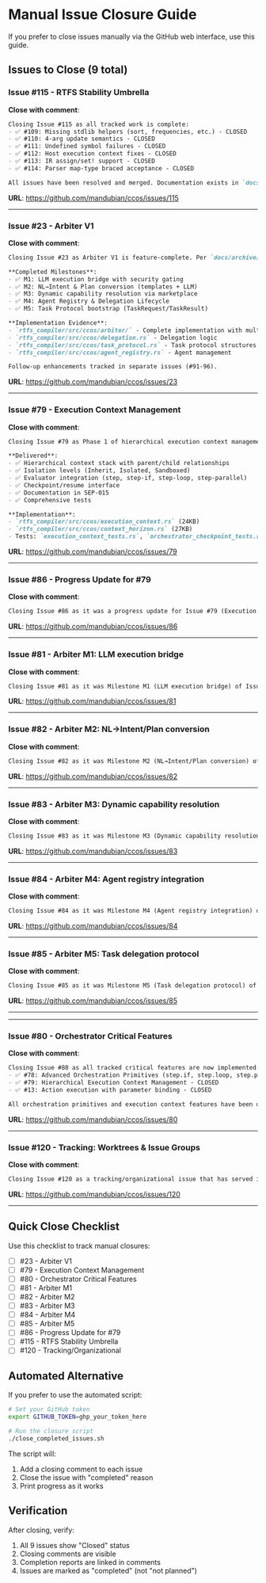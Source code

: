 # Manual Issue Closure Guide

If you prefer to close issues manually via the GitHub web interface, use this guide.

## Issues to Close (9 total)

### Issue #115 - RTFS Stability Umbrella

**Close with comment**:
```markdown
Closing Issue #115 as all tracked work is complete:
- ✅ #109: Missing stdlib helpers (sort, frequencies, etc.) - CLOSED
- ✅ #110: 4-arg update semantics - CLOSED
- ✅ #111: Undefined symbol failures - CLOSED
- ✅ #112: Host execution context fixes - CLOSED
- ✅ #113: IR assign/set! support - CLOSED
- ✅ #114: Parser map-type braced acceptance - CLOSED

All issues have been resolved and merged. Documentation exists in `docs/archive/rtfs-2.0/specs-before-migration/RTFS_STABILITY_IMPLEMENTATION_SUMMARY.md`.
```

**URL**: https://github.com/mandubian/ccos/issues/115

---

### Issue #23 - Arbiter V1

**Close with comment**:
```markdown
Closing Issue #23 as Arbiter V1 is feature-complete. Per `docs/archive/rtfs_compiler/ISSUE_23_COMPLETION_REPORT.md`:

**Completed Milestones**:
- ✅ M1: LLM execution bridge with security gating
- ✅ M2: NL→Intent & Plan conversion (templates + LLM)
- ✅ M3: Dynamic capability resolution via marketplace
- ✅ M4: Agent Registry & Delegation Lifecycle
- ✅ M5: Task Protocol bootstrap (TaskRequest/TaskResult)

**Implementation Evidence**:
- `rtfs_compiler/src/ccos/arbiter/` - Complete implementation with multiple arbiter types
- `rtfs_compiler/src/ccos/delegation.rs` - Delegation logic
- `rtfs_compiler/src/ccos/task_protocol.rs` - Task protocol structures
- `rtfs_compiler/src/ccos/agent_registry.rs` - Agent management

Follow-up enhancements tracked in separate issues (#91-96).
```

**URL**: https://github.com/mandubian/ccos/issues/23

---

### Issue #79 - Execution Context Management

**Close with comment**:
```markdown
Closing Issue #79 as Phase 1 of hierarchical execution context management is complete. Per `docs/archive/rtfs_compiler/ISSUE_79_COMPLETION_REPORT.md`:

**Delivered**:
- ✅ Hierarchical context stack with parent/child relationships
- ✅ Isolation levels (Inherit, Isolated, Sandboxed)
- ✅ Evaluator integration (step, step-if, step-loop, step-parallel)
- ✅ Checkpoint/resume interface
- ✅ Documentation in SEP-015
- ✅ Comprehensive tests

**Implementation**:
- `rtfs_compiler/src/ccos/execution_context.rs` (24KB)
- `rtfs_compiler/src/ccos/context_horizon.rs` (27KB)
- Tests: `execution_context_tests.rs`, `orchestrator_checkpoint_tests.rs`
```

**URL**: https://github.com/mandubian/ccos/issues/79

---

### Issue #86 - Progress Update for #79

**Close with comment**:
```markdown
Closing Issue #86 as it was a progress update for Issue #79 (Execution Context Management), which is now complete. All work tracked here has been delivered in #79.
```

**URL**: https://github.com/mandubian/ccos/issues/86

---

### Issue #81 - Arbiter M1: LLM execution bridge

**Close with comment**:
```markdown
Closing Issue #81 as it was Milestone M1 (LLM execution bridge) of Issue #23 (Arbiter V1), which is now complete. All functionality has been delivered and is documented in `docs/archive/rtfs_compiler/ISSUE_23_COMPLETION_REPORT.md`.
```

**URL**: https://github.com/mandubian/ccos/issues/81

---

### Issue #82 - Arbiter M2: NL→Intent/Plan conversion

**Close with comment**:
```markdown
Closing Issue #82 as it was Milestone M2 (NL→Intent/Plan conversion) of Issue #23 (Arbiter V1), which is now complete. All functionality has been delivered and is documented in `docs/archive/rtfs_compiler/ISSUE_23_COMPLETION_REPORT.md`.
```

**URL**: https://github.com/mandubian/ccos/issues/82

---

### Issue #83 - Arbiter M3: Dynamic capability resolution

**Close with comment**:
```markdown
Closing Issue #83 as it was Milestone M3 (Dynamic capability resolution) of Issue #23 (Arbiter V1), which is now complete. All functionality has been delivered and is documented in `docs/archive/rtfs_compiler/ISSUE_23_COMPLETION_REPORT.md`.
```

**URL**: https://github.com/mandubian/ccos/issues/83

---

### Issue #84 - Arbiter M4: Agent registry integration

**Close with comment**:
```markdown
Closing Issue #84 as it was Milestone M4 (Agent registry integration) of Issue #23 (Arbiter V1), which is now complete. All functionality has been delivered and is documented in `docs/archive/rtfs_compiler/ISSUE_23_COMPLETION_REPORT.md`.
```

**URL**: https://github.com/mandubian/ccos/issues/84

---

### Issue #85 - Arbiter M5: Task delegation protocol

**Close with comment**:
```markdown
Closing Issue #85 as it was Milestone M5 (Task delegation protocol) of Issue #23 (Arbiter V1), which is now complete. All functionality has been delivered and is documented in `docs/archive/rtfs_compiler/ISSUE_23_COMPLETION_REPORT.md`.
```

**URL**: https://github.com/mandubian/ccos/issues/85

---

---

### Issue #80 - Orchestrator Critical Features

**Close with comment**:
```markdown
Closing Issue #80 as all tracked critical features are now implemented:
- ✅ #78: Advanced Orchestration Primitives (step.if, step.loop, step.parallel) - CLOSED
- ✅ #79: Hierarchical Execution Context Management - CLOSED
- ✅ #13: Action execution with parameter binding - CLOSED

All orchestration primitives and execution context features have been delivered. Remaining features (Plan Archive, enhanced Causal Chain, resource management) are tracked in separate active issues.
```

**URL**: https://github.com/mandubian/ccos/issues/80

---

### Issue #120 - Tracking: Worktrees & Issue Groups

**Close with comment**:
```markdown
Closing Issue #120 as a tracking/organizational issue that has served its purpose. The worktrees mentioned (`wt/rtfs-stability-core`, `wt/orch-core-status-context`) have been completed and merged. Active work is now tracked in specific feature issues rather than worktree-based organization.
```

**URL**: https://github.com/mandubian/ccos/issues/120

---

## Quick Close Checklist

Use this checklist to track manual closures:

- [ ] #23 - Arbiter V1
- [ ] #79 - Execution Context Management
- [ ] #80 - Orchestrator Critical Features
- [ ] #81 - Arbiter M1
- [ ] #82 - Arbiter M2
- [ ] #83 - Arbiter M3
- [ ] #84 - Arbiter M4
- [ ] #85 - Arbiter M5
- [ ] #86 - Progress Update for #79
- [ ] #115 - RTFS Stability Umbrella
- [ ] #120 - Tracking/Organizational

## Automated Alternative

If you prefer to use the automated script:

```bash
# Set your GitHub token
export GITHUB_TOKEN=ghp_your_token_here

# Run the closure script
./close_completed_issues.sh
```

The script will:
1. Add a closing comment to each issue
2. Close the issue with "completed" reason
3. Print progress as it works

## Verification

After closing, verify:
1. All 9 issues show "Closed" status
2. Closing comments are visible
3. Completion reports are linked in comments
4. Issues are marked as "completed" (not "not planned")
